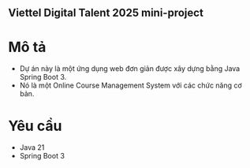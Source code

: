 ## Viettel Digital Talent 2025 mini-project
# Mô tả
- Dự án này là một ứng dụng web đơn giản được xây dựng bằng Java Spring Boot 3.
- Nó là một Online Course Management System với các chức năng cơ bản.

# Yêu cầu
- Java 21
- Spring Boot 3
